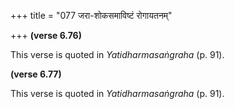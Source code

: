 +++
title = "077 जरा-शोकसमाविष्टं रोगायतनम्"

+++
**(verse 6.76)**

This verse is quoted in *Yatidharmasaṅgraha* (p. 91).

**(verse 6.77)**

This verse is quoted in *Yatidharmasaṅgraha* (p. 91).


